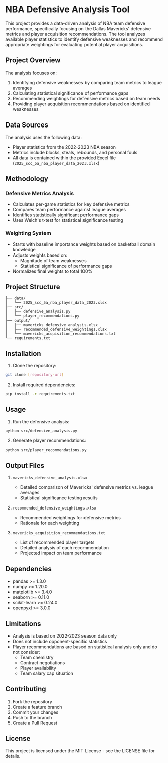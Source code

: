# NBA Defensive Analysis Tool

This project provides a data-driven analysis of NBA team defensive performance, specifically focusing on the Dallas Mavericks' defensive metrics and player acquisition recommendations. The tool analyzes available player statistics to identify defensive weaknesses and recommend appropriate weightings for evaluating potential player acquisitions.

## Project Overview

The analysis focuses on:
1. Identifying defensive weaknesses by comparing team metrics to league averages
2. Calculating statistical significance of performance gaps
3. Recommending weightings for defensive metrics based on team needs
4. Providing player acquisition recommendations based on identified weaknesses

## Data Sources

The analysis uses the following data:
- Player statistics from the 2022-2023 NBA season
- Metrics include blocks, steals, rebounds, and personal fouls
- All data is contained within the provided Excel file (`2025_scc_5a_nba_player_data_2023.xlsx`)

## Methodology

### Defensive Metrics Analysis
- Calculates per-game statistics for key defensive metrics
- Compares team performance against league averages
- Identifies statistically significant performance gaps
- Uses Welch's t-test for statistical significance testing

### Weighting System
- Starts with baseline importance weights based on basketball domain knowledge
- Adjusts weights based on:
  - Magnitude of team weaknesses
  - Statistical significance of performance gaps
- Normalizes final weights to total 100%

## Project Structure

```
├── data/
│   └── 2025_scc_5a_nba_player_data_2023.xlsx
├── src/
│   ├── defensive_analysis.py
│   └── player_recommendations.py
├── output/
│   ├── mavericks_defensive_analysis.xlsx
│   ├── recommended_defensive_weightings.xlsx
│   └── mavericks_acquisition_recommendations.txt
└── requirements.txt
```

## Installation

1. Clone the repository:
```bash
git clone [repository-url]
```

2. Install required dependencies:
```bash
pip install -r requirements.txt
```

## Usage

1. Run the defensive analysis:
```bash
python src/defensive_analysis.py
```

2. Generate player recommendations:
```bash
python src/player_recommendations.py
```

## Output Files

1. `mavericks_defensive_analysis.xlsx`
   - Detailed comparison of Mavericks' defensive metrics vs. league averages
   - Statistical significance testing results

2. `recommended_defensive_weightings.xlsx`
   - Recommended weightings for defensive metrics
   - Rationale for each weighting

3. `mavericks_acquisition_recommendations.txt`
   - List of recommended player targets
   - Detailed analysis of each recommendation
   - Projected impact on team performance

## Dependencies

- pandas >= 1.3.0
- numpy >= 1.20.0
- matplotlib >= 3.4.0
- seaborn >= 0.11.0
- scikit-learn >= 0.24.0
- openpyxl >= 3.0.0

## Limitations

- Analysis is based on 2022-2023 season data only
- Does not include opponent-specific statistics
- Player recommendations are based on statistical analysis only and do not consider:
  - Team chemistry
  - Contract negotiations
  - Player availability
  - Team salary cap situation

## Contributing

1. Fork the repository
2. Create a feature branch
3. Commit your changes
4. Push to the branch
5. Create a Pull Request

## License

This project is licensed under the MIT License - see the LICENSE file for details. 